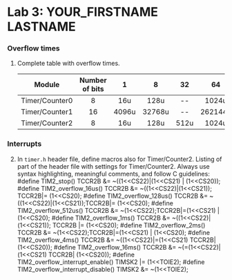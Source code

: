 # Lab 3: YOUR_FIRSTNAME LASTNAME

### Overflow times

1. Complete table with overflow times.


   | **Module** | **Number of bits** | **1** | **8** | **32** | **64** | **128** | **256** | **1024** |
   | :-: | :-: | :-: | :-: | :-: | :-: | :-: | :-: | :-: |
   | Timer/Counter0 | 8  | 16u | 128u | -- | 1024u | -- | 4096u | 16384u |
   | Timer/Counter1 | 16 |  4096u   |   32768u   | -- | 262144u | -- | 1,048576 | 4,194304 |
   | Timer/Counter2 | 8  |   16u  |   128u   |  512u  | 1024u |  2048u  | 4096u | 16384u |

### Interrupts

2. In `timer.h` header file, define macros also for Timer/Counter2. Listing of part of the header file with settings for Timer/Counter2. Always use syntax highlighting, meaningful comments, and follow C guidelines:
#define TIM2_stop()           TCCR2B &= ~((1<<CS22)|(1<<CS21) | (1<<CS20));
#define TIM2_overflow_16us()   TCCR2B &= ~((1<<CS22)|(1<<CS21)); TCCR2B|= (1<<CS20);
#define TIM2_overflow_128us() TCCR2B &= ~((1<<CS22)|(1<<CS21));TCCR2B|= (1<<CS20);
#define TIM2_overflow_512us() TCCR2B &= ~(1<<CS22);TCCR2B|=(1<<CS21) | (1<<CS20);
#define TIM2_overflow_1ms() TCCR2B &= ~((1<<CS22)|(1<<CS21)); TCCR2B |= (1<<CS20);
#define TIM2_overflow_2ms() TCCR2B &= ~(1<<CS22);TCCR2B|=(1<<CS21) | (1<<CS20);
#define TIM2_overflow_4ms()  TCCR2B &= ~((1<<CS22)|=(1<<CS21) TCCR2B| (1<<CS20));
#define TIM2_overflow_16ms() TCCR2B &= ~(=(1<<CS22)|(1<<CS21) TCCR2B| (1<<CS20));
#define TIM2_overflow_interrupt_enable()  TIMSK2 |= (1<<TOIE2);
#define TIM2_overflow_interrupt_disable() TIMSK2 &= ~(1<<TOIE2);
